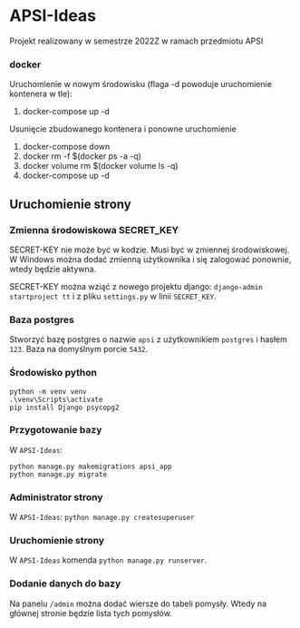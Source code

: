 # APSI-Ideas
Projekt realizowany w semestrze 2022Z w ramach przedmiotu APSI


### docker
Uruchomienie w nowym środowisku (flaga -d powoduje uruchomienie kontenera w tle):
1. docker-compose up -d

Usunięcie zbudowanego kontenera i ponowne uruchomienie
1. docker-compose down 
2. docker rm -f $(docker ps -a -q) 
3. docker volume rm $(docker volume ls -q)
4. docker-compose up -d 



## Uruchomienie strony

### Zmienna środowiskowa SECRET_KEY
SECRET-KEY nie może być w kodzie. Musi być w zmiennej środowiskowej. W Windows można dodać zmienną użytkownika i się zalogować ponownie, wtedy będzie aktywna.

SECRET-KEY można wziąć z nowego projektu django: `django-admin startproject tt` i z pliku `settings.py` w linii `SECRET_KEY`.

### Baza postgres
Stworzyć bazę postgres o nazwie `apsi` z użytkownikiem `postgres` i hasłem `123`. Baza na domyślnym porcie `5432`.

### Środowisko python
```
python -m venv venv
.\venv\Scripts\activate
pip install Django psycopg2
```

### Przygotowanie bazy
W `APSI-Ideas`:
```
python manage.py makemigrations apsi_app
python manage.py migrate
```

### Administrator strony
W `APSI-Ideas`: `python manage.py createsuperuser`

### Uruchomienie strony
W `APSI-Ideas` komenda `python manage.py runserver`.

### Dodanie danych do bazy
Na panelu `/admin` można dodać wiersze do tabeli pomysły. Wtedy na głównej stronie będzie lista tych pomysłów.